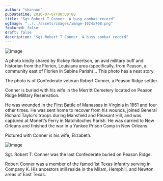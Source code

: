```yaml
---
author: "shannon"
pubDatetime: 2016-07-07T00:00:00
title: "Sgt Robert T Conner  A busy combat record"
ogImage: "../../assets/images/image-1024x768.png"
featured: false
draft: false
description: "Sgt Robert T Conner  A busy combat record"
---
```


![image](@assets/images/image-1024x768.png)

A photo kindly shared by Rickey Robertson, an avid military buff and historian from the Florien, Louisiana area (specifically, from Peason, a community east of Florien in Sabine Parish)... This photo has a neat story.

The photo is of Confederate veteran Robert Conner, a Peason Ridge settler.

Conner is buried with his wife in the Merritt Cemetery located on Peason Ridge Military Reservation.

He was wounded in the First Battle of Manassas in Virginia in 1861 and four other times. He was sent home to recover from his wounds, joined General Richard Taylor’s troops during Mansfield and Pleasant Hill, and was captured at Monett’s Ferry in Natchitoches Parish. He was carried to New Orleans and finished the war in a Yankee Prison Camp in New Orleans.

Pictured with Conner is his wife, Elizabeth.

![image](@assets/images/image.jpeg)

Sgt. Robert T. Conner was the last Confederate buried on Peason Ridge.

Robert Conner was a member of the famed 1st Texas Infantry serving in Company K. His ancestors still reside in the Milam, Hemphill, and Newton areas of East Texas.